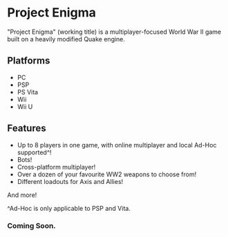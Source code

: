 # Project Enigma

"Project Enigma" (working title) is a multiplayer-focused World War II game built on a heavily modified Quake engine.

## Platforms

- PC
- PSP
- PS Vita
- Wii
- Wii U

## Features

- Up to 8 players in one game, with online multiplayer and local Ad-Hoc supported^!
- Bots!
- Cross-platform multiplayer!
- Over a dozen of your favourite WW2 weapons to choose from!
- Different loadouts for Axis and Allies!

And more!

^Ad-Hoc is only applicable to PSP and Vita.

### Coming Soon.
